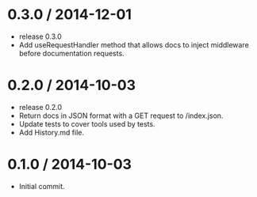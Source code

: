 0.3.0 / 2014-12-01
==================
 * release 0.3.0
 * Add useRequestHandler method that allows docs to inject middleware before
   documentation requests.

0.2.0 / 2014-10-03
==================

 * release 0.2.0
 * Return docs in JSON format with a GET request to /index.json.
 * Update tests to cover tools used by tests.
 * Add History.md file.

0.1.0 / 2014-10-03
==================

 * Initial commit.
